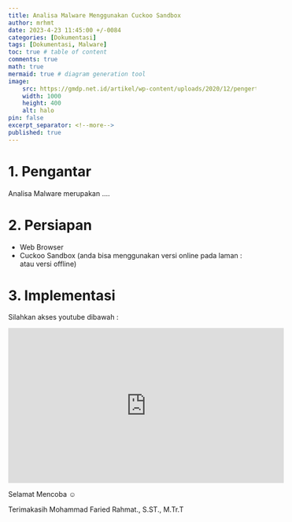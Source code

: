 ```yaml
---
title: Analisa Malware Menggunakan Cuckoo Sandbox
author: mrhmt
date: 2023-4-23 11:45:00 +/-0084
categories: [Dokumentasi]
tags: [Dokumentasi, Malware]
toc: true # table of content
comments: true 
math: true
mermaid: true # diagram generation tool
image:
    src: https://gmdp.net.id/artikel/wp-content/uploads/2020/12/pengertian_mikrotik_dan_fungsinya.png
    width: 1000 
    height: 400
    alt: halo
pin: false
excerpt_separator: <!--more-->
published: true
---
```


# 1. Pengantar

Analisa Malware merupakan ....

<!--more-->
# 2. Persiapan
- Web Browser
- Cuckoo Sandbox (anda bisa menggunakan versi online pada laman : atau versi offline)


# 3. Implementasi

Silahkan akses youtube dibawah : 

<iframe width="560" height="315" src="https://www.youtube.com/embed/9z4zigVwfSs?si=mwHHa0SzsVKjv2vR" title="YouTube video player" frameborder="0" allow="accelerometer; autoplay; clipboard-write; encrypted-media; gyroscope; picture-in-picture; web-share" referrerpolicy="strict-origin-when-cross-origin" allowfullscreen></iframe>


Selamat Mencoba ☺

Terimakasih
Mohammad Faried Rahmat., S.ST., M.Tr.T